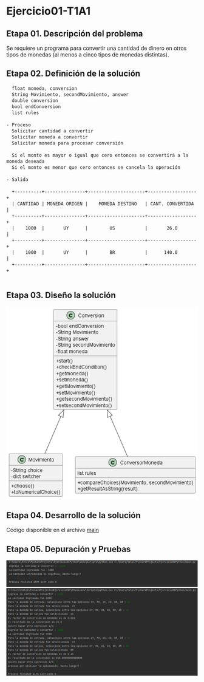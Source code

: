 # Ejercicio01-T1A1
## Etapa 01. Descripción del problema
Se requiere un programa para convertir una cantidad de dinero en otros tipos de monedas (al menos a cinco tipos de monedas distintas). 
## Etapa 02. Definición de la solución
~~~ Entrada
  float moneda, conversion
  String Movimiento, secondMovimiento, answer
  double conversion
  bool endConversion
  list rules
  
- Proceso
  Solicitar cantidad a convertir
  Solicitar moneda a convertir
  Solicitar moneda para procesar conversión
   
  Si el monto es mayor o igual que cero entonces se convertirá a la moneda deseada
  Si el monto es menor que cero entonces se cancela la operación
 
- Salida
  
  +----------+---------------+---------------------+------------------+
  | CANTIDAD | MONEDA ORIGEN |    MONEDA DESTINO   | CANT. CONVERTIDA |
  +----------+---------------+---------------------+------------------+
  |    1000  |       UY      |        US           |       26.0       |
  +----------+---------------+---------------------+------------------+
  |    1000  |       UY      |        BR           |      140.0       |
  +----------+---------------+---------------------+------------------+
  
  ~~~
## Etapa 03. Diseño la solución
![Diagrama](https://github.com/richardmartus/Ejercicio01Python/blob/main/.idea/Diagrama%20de%20clases01.png)


## Etapa 04. Desarrollo de la solución
Código disponible en el archivo [main](main.py)

## Etapa 05. Depuración y Pruebas
![Diagrama](https://github.com/richardmartus/Ejercicio01Python/blob/main/.idea/prueba1Ej01.png)
![Diagrama](https://github.com/richardmartus/Ejercicio01Python/blob/main/.idea/prueba2Ej01.png)
